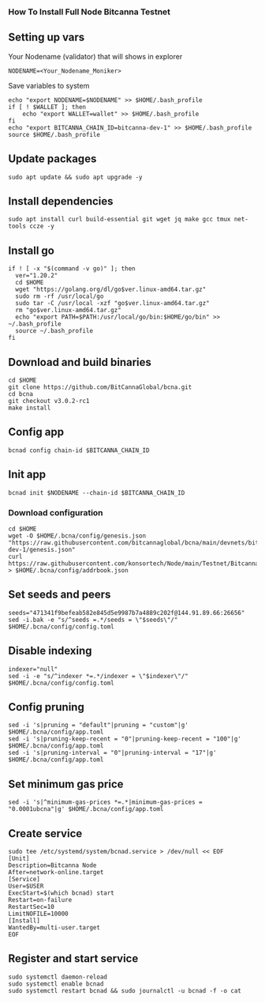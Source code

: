 ### How To Install Full Node Bitcanna Testnet

## Setting up vars
Your Nodename (validator) that will shows in explorer
```
NODENAME=<Your_Nodename_Moniker>
```

Save variables to system
```
echo "export NODENAME=$NODENAME" >> $HOME/.bash_profile
if [ ! $WALLET ]; then
	echo "export WALLET=wallet" >> $HOME/.bash_profile
fi
echo "export BITCANNA_CHAIN_ID=bitcanna-dev-1" >> $HOME/.bash_profile
source $HOME/.bash_profile
```

## Update packages
```
sudo apt update && sudo apt upgrade -y
```

## Install dependencies
```
sudo apt install curl build-essential git wget jq make gcc tmux net-tools ccze -y
```

## Install go
```
if ! [ -x "$(command -v go)" ]; then
  ver="1.20.2"
  cd $HOME
  wget "https://golang.org/dl/go$ver.linux-amd64.tar.gz"
  sudo rm -rf /usr/local/go
  sudo tar -C /usr/local -xzf "go$ver.linux-amd64.tar.gz"
  rm "go$ver.linux-amd64.tar.gz"
  echo "export PATH=$PATH:/usr/local/go/bin:$HOME/go/bin" >> ~/.bash_profile
  source ~/.bash_profile
fi
```

## Download and build binaries
```
cd $HOME
git clone https://github.com/BitCannaGlobal/bcna.git
cd bcna
git checkout v3.0.2-rc1
make install
```

## Config app
```
bcnad config chain-id $BITCANNA_CHAIN_ID
```

## Init app
```
bcnad init $NODENAME --chain-id $BITCANNA_CHAIN_ID
```

### Download configuration
```
cd $HOME
wget -O $HOME/.bcna/config/genesis.json "https://raw.githubusercontent.com/bitcannaglobal/bcna/main/devnets/bitcanna-dev-1/genesis.json"
curl https://raw.githubusercontent.com/konsortech/Node/main/Testnet/Bitcanna/addrbook.json > $HOME/.bcna/config/addrbook.json
```

## Set seeds and peers
```
seeds="471341f9befeab582e845d5e9987b7a4889c202f@144.91.89.66:26656"
sed -i.bak -e "s/^seeds =.*/seeds = \"$seeds\"/" $HOME/.bcna/config/config.toml
```

## Disable indexing
```
indexer="null"
sed -i -e "s/^indexer *=.*/indexer = \"$indexer\"/" $HOME/.bcna/config/config.toml
```

## Config pruning
```
sed -i 's|pruning = "default"|pruning = "custom"|g' $HOME/.bcna/config/app.toml
sed -i 's|pruning-keep-recent = "0"|pruning-keep-recent = "100"|g' $HOME/.bcna/config/app.toml
sed -i 's|pruning-interval = "0"|pruning-interval = "17"|g' $HOME/.bcna/config/app.toml
```

## Set minimum gas price
```
sed -i 's|^minimum-gas-prices *=.*|minimum-gas-prices = "0.0001ubcna"|g' $HOME/.bcna/config/app.toml
```

## Create service
```
sudo tee /etc/systemd/system/bcnad.service > /dev/null << EOF
[Unit]
Description=Bitcanna Node
After=network-online.target
[Service]
User=$USER
ExecStart=$(which bcnad) start
Restart=on-failure
RestartSec=10
LimitNOFILE=10000
[Install]
WantedBy=multi-user.target
EOF
```

## Register and start service
```
sudo systemctl daemon-reload
sudo systemctl enable bcnad
sudo systemctl restart bcnad && sudo journalctl -u bcnad -f -o cat
```
